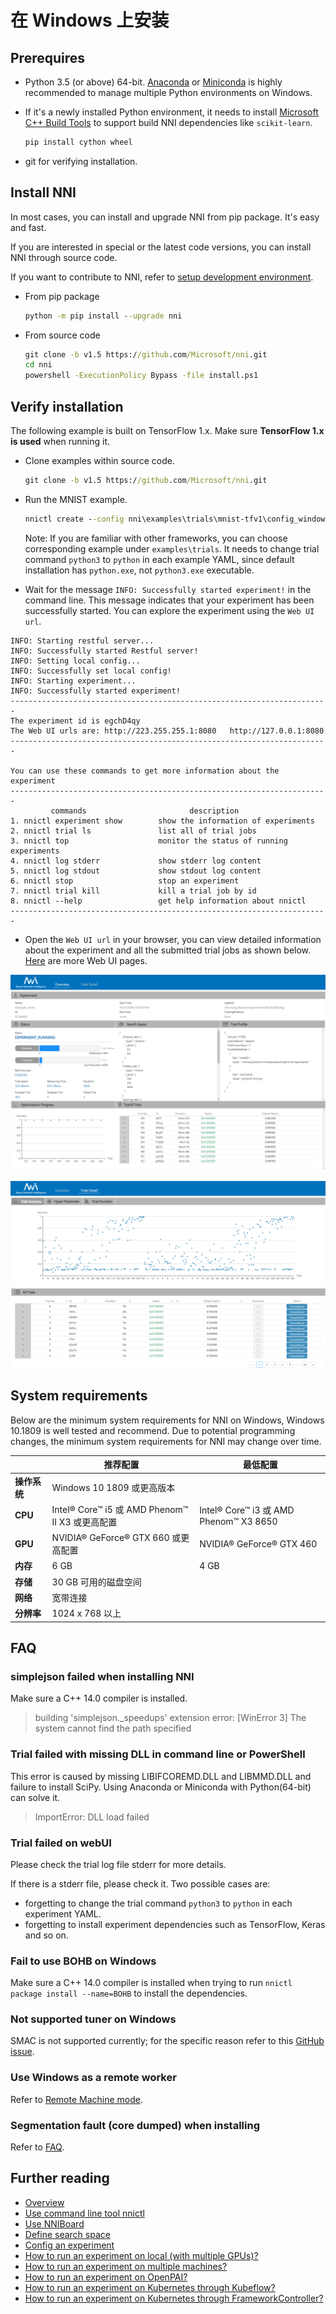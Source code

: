 # 在 Windows 上安装

## Prerequires

* Python 3.5 (or above) 64-bit. [Anaconda](https://www.anaconda.com/products/individual) or [Miniconda](https://docs.conda.io/en/latest/miniconda.html) is highly recommended to manage multiple Python environments on Windows.

* If it's a newly installed Python environment, it needs to install [Microsoft C++ Build Tools](https://visualstudio.microsoft.com/visual-cpp-build-tools/) to support build NNI dependencies like `scikit-learn`.

    ```bat
    pip install cython wheel
    ```

* git for verifying installation.

## Install NNI

In most cases, you can install and upgrade NNI from pip package. It's easy and fast.

If you are interested in special or the latest code versions, you can install NNI through source code.

If you want to contribute to NNI, refer to [setup development environment](SetupNniDeveloperEnvironment.md).

* From pip package

    ```bat
    python -m pip install --upgrade nni
    ```

* From source code

    ```bat
    git clone -b v1.5 https://github.com/Microsoft/nni.git
    cd nni
    powershell -ExecutionPolicy Bypass -file install.ps1
    ```

## Verify installation

The following example is built on TensorFlow 1.x. Make sure **TensorFlow 1.x is used** when running it.

* Clone examples within source code.

    ```bat
    git clone -b v1.5 https://github.com/Microsoft/nni.git
    ```

* Run the MNIST example.

    ```bat
    nnictl create --config nni\examples\trials\mnist-tfv1\config_windows.yml
    ```

    Note:  If you are familiar with other frameworks, you can choose corresponding example under `examples\trials`. It needs to change trial command `python3` to `python` in each example YAML, since default installation has `python.exe`, not `python3.exe` executable.

* Wait for the message `INFO: Successfully started experiment!` in the command line. This message indicates that your experiment has been successfully started. You can explore the experiment using the `Web UI url`.

```text
INFO: Starting restful server...
INFO: Successfully started Restful server!
INFO: Setting local config...
INFO: Successfully set local config!
INFO: Starting experiment...
INFO: Successfully started experiment!
-----------------------------------------------------------------------
The experiment id is egchD4qy
The Web UI urls are: http://223.255.255.1:8080   http://127.0.0.1:8080
-----------------------------------------------------------------------

You can use these commands to get more information about the experiment
-----------------------------------------------------------------------
         commands                       description
1. nnictl experiment show        show the information of experiments
2. nnictl trial ls               list all of trial jobs
3. nnictl top                    monitor the status of running experiments
4. nnictl log stderr             show stderr log content
5. nnictl log stdout             show stdout log content
6. nnictl stop                   stop an experiment
7. nnictl trial kill             kill a trial job by id
8. nnictl --help                 get help information about nnictl
-----------------------------------------------------------------------
```

* Open the `Web UI url` in your browser, you can view detailed information about the experiment and all the submitted trial jobs as shown below. [Here](../Tutorial/WebUI.md) are more Web UI pages.

![overview](../../img/webui_overview_page.png)

![detail](../../img/webui_trialdetail_page.png)

## System requirements

Below are the minimum system requirements for NNI on Windows, Windows 10.1809 is well tested and recommend. Due to potential programming changes, the minimum system requirements for NNI may change over time.

|          | 推荐配置                                      | 最低配置                                  |
| -------- | ----------------------------------------- | ------------------------------------- |
| **操作系统** | Windows 10 1809 或更高版本                     |                                       |
| **CPU**  | Intel® Core™ i5 或 AMD Phenom™ II X3 或更高配置 | Intel® Core™ i3 或 AMD Phenom™ X3 8650 |
| **GPU**  | NVIDIA® GeForce® GTX 660 或更高配置            | NVIDIA® GeForce® GTX 460              |
| **内存**   | 6 GB                                      | 4 GB                                  |
| **存储**   | 30 GB 可用的磁盘空间                             |                                       |
| **网络**   | 宽带连接                                      |                                       |
| **分辨率**  | 1024 x 768 以上                             |                                       |

## FAQ

### simplejson failed when installing NNI

Make sure a C++ 14.0 compiler is installed.
> building 'simplejson._speedups' extension error: [WinError 3] The system cannot find the path specified

### Trial failed with missing DLL in command line or PowerShell

This error is caused by missing LIBIFCOREMD.DLL and LIBMMD.DLL and failure to install SciPy. Using Anaconda or Miniconda with Python(64-bit) can solve it.
> ImportError: DLL load failed

### Trial failed on webUI

Please check the trial log file stderr for more details.

If there is a stderr file, please check it. Two possible cases are:

* forgetting to change the trial command `python3` to `python` in each experiment YAML.
* forgetting to install experiment dependencies such as TensorFlow, Keras and so on.

### Fail to use BOHB on Windows

Make sure a C++ 14.0 compiler is installed when trying to run `nnictl package install --name=BOHB` to install the dependencies.

### Not supported tuner on Windows

SMAC is not supported currently; for the specific reason refer to this [GitHub issue](https://github.com/automl/SMAC3/issues/483).

### Use Windows as a remote worker

Refer to [Remote Machine mode](../TrainingService/RemoteMachineMode.md).

### Segmentation fault (core dumped) when installing

Refer to [FAQ](FAQ.md).

## Further reading

* [Overview](../Overview.md)
* [Use command line tool nnictl](Nnictl.md)
* [Use NNIBoard](WebUI.md)
* [Define search space](SearchSpaceSpec.md)
* [Config an experiment](ExperimentConfig.md)
* [How to run an experiment on local (with multiple GPUs)?](../TrainingService/LocalMode.md)
* [How to run an experiment on multiple machines?](../TrainingService/RemoteMachineMode.md)
* [How to run an experiment on OpenPAI?](../TrainingService/PaiMode.md)
* [How to run an experiment on Kubernetes through Kubeflow?](../TrainingService/KubeflowMode.md)
* [How to run an experiment on Kubernetes through FrameworkController?](../TrainingService/FrameworkControllerMode.md)
